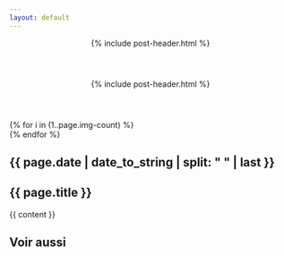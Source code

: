 ```yaml
---
layout: default
---
```

<header id="hidden-header">
	{% include post-header.html %}
</header>
<header id="top-header">
	{% include post-header.html %}
</header>
<main>
	<section class="img-container">
		{% for i in (1..page.img-count) %}
			<div class="img" class="fade" data-delay="0.0s" style="background-image: url(img/{{ page.short }}/{{ i }}.jpg);"></div>
		{% endfor %}
	</section>
	<section>	
		<h2 class="meta">{{ page.date | date_to_string | split: " " | last }}</h2>
		<h2>{{ page.title }}</h2>
		<div class="post">
			{{ content }}
		</div>
	</section>
</main>
<div id="portfolio">
	<section>
		<h2>Voir aussi</h2>
	</section>
</div>
<script>
	// When the user scrolls down 20px from the top of the document, slide down the hidden header
	window.onscroll = function() {scrollFunction()};

	function scrollFunction() {
		if (document.body.scrollTop > 20 || document.documentElement.scrollTop > 20) {
	    	document.getElementById("hidden-header").style.top = "0";
		} else {
	    	document.getElementById("hidden-header").style.top = "-60px";
		}
	}
</script>
